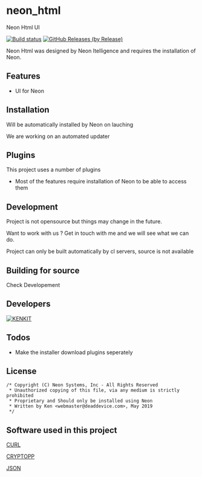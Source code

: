 # neon_html
Neon Html UI

[![Build status](https://ci.appveyor.com/api/projects/status/4isamhnx9xtpxv9u?svg=true)](https://ci.appveyor.com/project/kenkit/neon-html)
[![GitHub Releases (by Release)](https://img.shields.io/github/downloads/kenkit/neon_html/latest/total)](https://github.com/kenkit/neon_installer/releases/latest)

Neon Html was designed by Neon Itelligence and requires the installation of Neon.

## Features

-   UI for Neon

## Installation

Will be automatically installed by Neon on lauching

We are working on an automated updater

## Plugins

This project uses a number of plugins

-   Most of the features require installation of Neon to be able to access them

## Development
Project is not opensource but things may change in the future.

Want to work with us ? Get in touch with me and we will see what we can do.

Project can only be built automatically by cl servers, source is not available 

## Building for source

Check Developement

## Developers

[![KENKIT](https://www.codewars.com/users/kenkit/badges/large)](https://www.codewars.com/users/kenkit)


## Todos

-   Make the installer download plugins seperately

## License
```
/* Copyright (C) Neon Systems, Inc - All Rights Reserved
 * Unauthorized copying of this file, via any medium is strictly prohibited
 * Proprietary and Should only be installed using Neon
 * Written by Ken <webmaster@deaddevice.com>, May 2019
 */
```

## Software used in this project

   [CURL](https://github.com/curl/curl)
   
   [CRYPTOPP](https://github.com/weidai11/cryptopp)
   
   [JSON](https://github.com/nlohmann/json)
   

